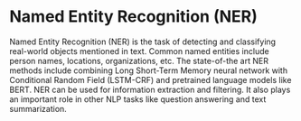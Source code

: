 # Named Entity Recognition (NER)
Named Entity Recognition (NER) is the task of detecting and classifying
real-world objects mentioned in text. Common named entities include person
names, locations, organizations, etc. The state-of-the art NER methods include
combining Long Short-Term Memory neural network with Conditional Random Field
(LSTM-CRF) and pretrained language models like BERT. NER can be used for
information extraction and filtering. It also plays an important role in other
NLP tasks like question answering and text summarization.
